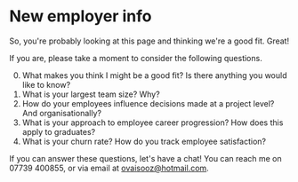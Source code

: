 # New employer info

So, you're probably looking at this page and thinking we're a good fit. Great!

If you are, please take a moment to consider the following questions.

0. What makes you think I might be a good fit? Is there anything you would like to know?
1. What is your largest team size? Why?
2. How do your employees influence decisions made at a project level? And organisationally?
3. What is your approach to employee career progression? How does this apply to graduates?
4. What is your churn rate? How do you track employee satisfaction?

If you can answer these questions, let's have a chat!
You can reach me on 07739 400855, or via email at ovaisooz@hotmail.com.